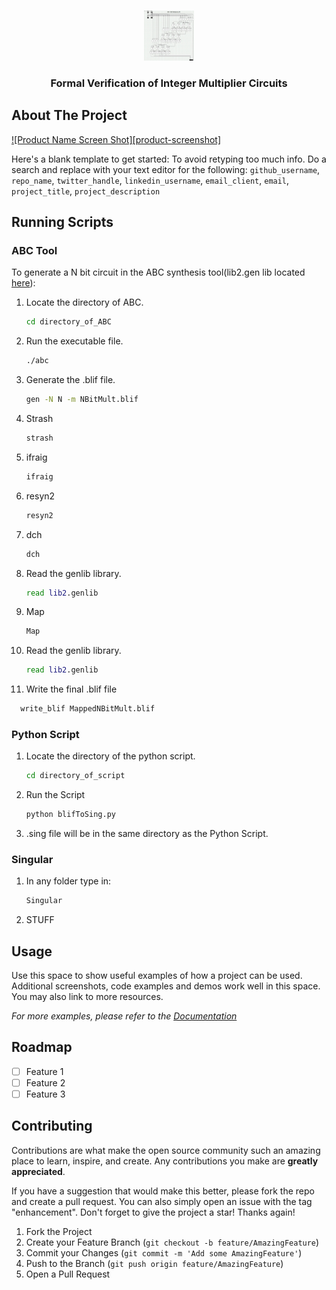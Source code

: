 
<a name="readme-top"></a>

<!-- PROJECT LOGO -->
<br />
<div align="center">
  <a href="https://github.com/github_username/repo_name">
    <img src="4-bit multiplier.jpg" alt="Logo" width="80" height="80">
  </a>

<h3 align="center">Formal Verification of Integer Multiplier Circuits</h3>
</div>


<!-- ABOUT THE PROJECT -->
## About The Project

[![Product Name Screen Shot][product-screenshot]](https://example.com)

Here's a blank template to get started: To avoid retyping too much info. Do a search and replace with your text editor for the following: `github_username`, `repo_name`, `twitter_handle`, `linkedin_username`, `email_client`, `email`, `project_title`, `project_description`

<!-- Scripts-->
## Running Scripts

### ABC Tool
To generate a N bit circuit in the ABC synthesis tool(lib2.gen lib located [here](https://my.ece.utah.edu/~kalla/ECE6745/DEMO/lib2.genlib)): 
<!--*-->
1. Locate the directory of ABC. 
   ```sh
   cd directory_of_ABC
   ```
2. Run the executable file. 
   ```sh
   ./abc
   ```
3. Generate the .blif file. 
   ```sh
   gen -N N -m NBitMult.blif
   ```
4. Strash
   ```sh
   strash
   ```
5. ifraig
   ```sh
   ifraig
   ```
6. resyn2
   ```sh
   resyn2
7. dch
   ```sh
   dch
   ```
8. Read the genlib library. 
   ```sh
   read lib2.genlib
   ```
8. Map 
   ```sh
   Map
   ```
9. Read the genlib library. 
   ```sh
   read lib2.genlib
   ```
10. Write the final .blif file
   ```sh
     write_blif MappedNBitMult.blif
   ```

### Python Script
1. Locate the directory of the python script. 
   ```sh
   cd directory_of_script
   ```
2. Run the Script

   ```sh
   python blifToSing.py
   ```
3. .sing file will be in the same directory as the Python Script. 

### Singular
1. In any folder type in: 
   ```sh
   Singular
   ```
2. STUFF


<!-- USAGE EXAMPLES -->
## Usage

Use this space to show useful examples of how a project can be used. Additional screenshots, code examples and demos work well in this space. You may also link to more resources.

_For more examples, please refer to the [Documentation](https://example.com)_


<!-- ROADMAP -->
## Roadmap
- [ ] Feature 1
- [ ] Feature 2
- [ ] Feature 3

<!-- CONTRIBUTING -->
## Contributing

Contributions are what make the open source community such an amazing place to learn, inspire, and create. Any contributions you make are **greatly appreciated**.

If you have a suggestion that would make this better, please fork the repo and create a pull request. You can also simply open an issue with the tag "enhancement".
Don't forget to give the project a star! Thanks again!

1. Fork the Project
2. Create your Feature Branch (`git checkout -b feature/AmazingFeature`)
3. Commit your Changes (`git commit -m 'Add some AmazingFeature'`)
4. Push to the Branch (`git push origin feature/AmazingFeature`)
5. Open a Pull Request
